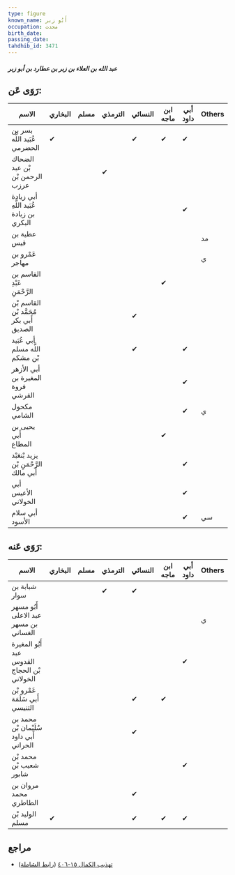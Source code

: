 ```yaml
---
type: figure
known_name: أَبُو زبر
occupation: محدث
birth_date:
passing_date:
tahdhib_id: 3471
---
```

##### عبد الله بن العلاء بن زبر بن عطارد بن أبو زبر

## رَوَى عَن:
| الاسم                                    | البخاري | مسلم | الترمذي | النسائي | ابن ماجه | أبي داود | Others |
| ---------------------------------------- | ------- | ---- | ------- | ------- | -------- | -------- | ------ |
| بسر بن عُبَيد اللَّه الحضرمي             | ✔       |      |         | ✔       | ✔        | ✔        |        |
| الضحاك بْن عبد الرحمن بْن عرزب           |         |      | ✔       |         |          |          |        |
| أبي زيادة عُبَيد اللَّهِ بن زيادة البكري |         |      |         |         |          | ✔        |        |
| عطية بن قيس                              |         |      |         |         |          |          | مد     |
| عَمْرو بن مهاجر                          |         |      |         |         |          |          | ي      |
| القاسم بن عَبْدِ الرَّحْمَنِ             |         |      |         |         | ✔        |          |        |
| القاسم بْن مُحَمَّد بْن أَبي بكر الصديق  |         |      |         | ✔       |          |          |        |
| أبي عُبَيد اللَّه مسلم بْن مشكم          |         |      |         | ✔       |          | ✔        |        |
| أبي الأزهر المغيرة بن فروة القرشي        |         |      |         |         |          | ✔        |        |
| مكحول الشامي                             |         |      |         |         |          | ✔        | ي      |
| يحيى بن أَبي المطاع                      |         |      |         |         | ✔        |          |        |
| يزيد بْنعَبْد الرَّحْمَنِ بْن أَبي مالك  |         |      |         |         |          | ✔        |        |
| أبي الأعيس الخولاني                      |         |      |         |         |          | ✔        |        |
| أبي سلام الأسود                          |         |      |         |         |          | ✔        | سي     |
## رَوَى عَنه:
| الاسم                                        | البخاري | مسلم | الترمذي | النسائي | ابن ماجه | أبي داود | Others |
| -------------------------------------------- | ------- | ---- | ------- | ------- | -------- | -------- | ------ |
| شبابة بن سوار                                |         |      | ✔       | ✔       |          |          |        |
| أَبُو مسهر عبد الاعلى بن مسهر الغساني        |         |      |         |         |          |          | ي      |
| أَبُو المغيرة عبد القدوس بْن الحجاج الخولاني |         |      |         |         |          | ✔        |        |
| عَمْرو بْن أَبي سَلَمَة التنيسي              |         |      |         | ✔       | ✔        |          |        |
| محمد بن سُلَيْمان بْن أَبي داود الحراني      |         |      |         | ✔       |          |          |        |
| محمد بْن شعيب بْن شابور                      |         |      |         |         |          | ✔        |        |
| مروان بن محمد الطاطري                        |         |      |         | ✔       |          |          |        |
| الوليد بْن مسلم                              | ✔       |      |         | ✔       | ✔        | ✔        |        |
## مراجع
- [تهذيب الكمال ١٥-٤٠٦](obsidian://open?vault=Tahdhib-al-Kamal&file=Figures/٣٤٧١-عبد%20الله%20بن%20العلاء%20بن%20زبر%20بن%20عطارد%20بن%20أبو%20زبر) ([رابط الشاملة](https://shamela.ws/book/3722/7890))